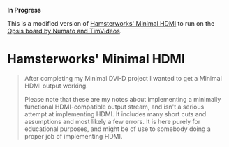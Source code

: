 
**In Progress**

This is a modified version of
[Hamsterworks' Minimal HDMI](http://hamsterworks.co.nz/mediawiki/index.php/Minimal_HDMI)
to run on the 
[Opsis board by Numato and TimVideos](http://hdmi2usb.tv/opsis).

Hamsterworks' Minimal HDMI
===========================

> After completing my Minimal DVI-D project I wanted to get a Minimal HDMI
> output working.
>
> Please note that these are my notes about implementing a minimally functional
> HDMI-compatible output stream, and isn't a serious attempt at implementing
> HDMI. It includes many short cuts and assumptions and most likely a few
> errors. It is here purely for educational purposes, and might be of use to
> somebody doing a proper job of implementing HDMI.


 
